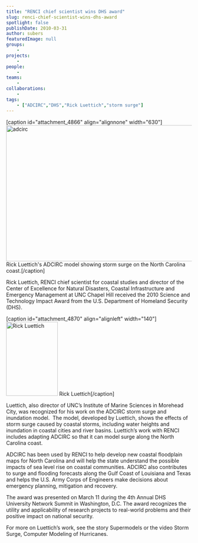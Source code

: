 ```yaml
---
title: "RENCI chief scientist wins DHS award"
slug: renci-chief-scientist-wins-dhs-award
spotlight: false
publishDate: 2010-03-31
author: subers
featuredImage: null
groups:
    - 
projects:
    - 
people:
    - 
teams: 
    - 
collaborations:
    - 
tags:
    - ["ADCIRC","DHS","Rick Luettich","storm surge"]
---
```

[caption id="attachment_4866" align="alignnone" width="630"]<img class="wp-image-4866 size-large" title="adcirc" src="http://www.renci.org/wp-content/uploads/2010/03/adcirc-rick-story1-630x368.png" alt="adcirc" width="630" height="368" /> Rick Luettich's ADCIRC model showing storm surge on the North Carolina coast.[/caption]

Rick Luettich, RENCI chief scientist for coastal studies and director of the Center of Excellence for Natural Disasters, Coastal Infrastructure and Emergency Management at UNC Chapel Hill received the 2010 Science and Technology Impact Award from the U.S. Department of Homeland Security (DHS).

<!--more-->

[caption id="attachment_4870" align="alignleft" width="140"]<img class="size-full wp-image-4870" title="rluettich" src="http://www.renci.org/wp-content/uploads/2010/03/rluettich.jpg" alt="Rick Luettich" width="140" height="200" /> Rick Luettich[/caption]

Luettich, also director of UNC’s Institute of Marine Sciences in Morehead City, was recognized for his work on the ADCIRC storm surge and inundation model.  The model, developed by Luettich, shows the effects of storm surge caused by coastal storms, including water heights and inundation in coastal cities and river basins. Luettich’s work with RENCI includes adapting ADCIRC so that it can model surge along the North Carolina coast.

ADCIRC has been used by RENCI to help develop new coastal floodplain maps for North Carolina and will help the state understand the possible impacts of sea level rise on coastal communities. ADCIRC also contributes to surge and flooding forecasts along the Gulf Coast of Louisiana and Texas and helps the U.S. Army Corps of Engineers make decisions about emergency planning, mitigation and recovery.

The award was presented on March 11 during the 4th Annual DHS University Network Summit in Washington, D.C. The award recognizes the utility and applicability of research projects to real-world problems and their positive impact on national security.

For more on Luettich’s work, see the story Supermodels or the video Storm Surge, Computer Modeling of Hurricanes.
